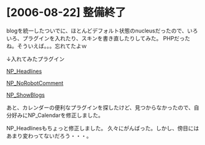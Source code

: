 # [2006-08-22] 整備終了


blogを統一したついでに、ほとんどデフォルト状態のnucleusだったので、いろいろ、プラグインを入れたり、スキンを書き直したりしてみた。
PHPだったね。そういえば。。。忘れてたよｗ

↓入れてみたプラグイン

<a href="http://reverb.jp/vivian/download.php?itemid=NP_Headlines" target="_blank">NP_Headlines</a>

<a href="http://blog.heartfield-web.com/download/NP_NoRobotComment.html" target="_blank">NP_NoRobotComment</a>

<a href="http://nakahara21.com/index.php?itemid=667" target="_blank">NP_ShowBlogs</a>

あと、カレンダーの便利なプラグインを探したけど、見つからなかったので、自分好みにNP_Calendarを修正しました。

NP_Headlinesもちょっと修正しました。
久々にがんばった。しかし、傍目にはあまり変わってないだろう・・・。
